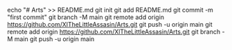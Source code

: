 echo "# Arts" >> README.md
git init
git add README.md
git commit -m "first commit"
git branch -M main
git remote add origin https://github.com/XlTheLittleAssasin/Arts.git
git push -u origin main
git remote add origin https://github.com/XlTheLittleAssasin/Arts.git
git branch -M main
git push -u origin main
